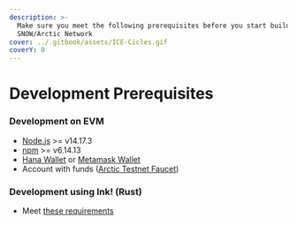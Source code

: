 ```yaml
---
description: >-
  Make sure you meet the following prerequisites before you start building on
  SNOW/Arctic Network
cover: ../.gitbook/assets/ICE-Cicles.gif
coverY: 0
---
```


# Development Prerequisites

### Development on EVM

* [Node.js](https://nodejs.org/en/) >= v14.17.3
* [npm](https://www.npmjs.com/) >= v6.14.13
* [Hana Wallet](https://chrome.google.com/webstore/detail/hana-wallet/jfdlamikmbghhapbgfoogdffldioobgl) or [Metamask Wallet](https://metamask.io/)
* Account with funds ([Arctic Testnet Faucet](faucet/))

### Development using Ink! (Rust)

* Meet [these requirements](ink-smart-contracts/create-and-deploy-ink-smart-contract.md#installing-prerequisites)
